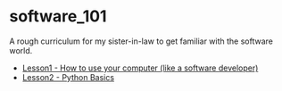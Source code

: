# software_101
A rough curriculum for my sister-in-law to get familiar with the software world.

* [Lesson1 - How to use your computer (like a software developer)](lesson_1.md)
* [Lesson2 - Python Basics](lesson_2.md)
